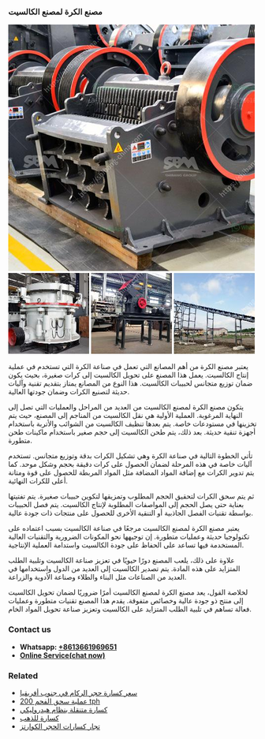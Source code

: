 <h3>مصنع الكرة لمصنع الكالسيت</h3><img src='1701853520.jpg' alt=''><p>يعتبر مصنع الكرة من أهم المصانع التي تعمل في صناعة الكرة التي تستخدم في عملية إنتاج الكالسيت. يعمل هذا المصنع على تحويل الكالسيت إلى كرات صغيرة، بحيث يكون ضمان توزيع متجانس لحبيبات الكالسيت. هذا النوع من المصانع يمتاز بتقديم تقنية وآليات حديثة لتصنيع الكرات وضمان جودتها العالية.</p><p>يتكون مصنع الكرة لمصنع الكالسيت من العديد من المراحل والعمليات التي تصل إلى النهاية المرغوبة. العملية الأولية هي نقل الكالسيت من المناجم إلى المصنع، حيث يتم تخزينها في مستودعات خاصة. يتم بعدها تنظيف الكالسيت من الشوائب والأتربة باستخدام أجهزة تنقية حديثة. بعد ذلك، يتم طحن الكالسيت إلى حجم صغير باستخدام ماكينات طحن متطورة.</p><p>تأتي الخطوة التالية في صناعة الكرة وهي تشكيل الكرات بدقة وتوزيع متجانس. تستخدم آليات خاصة في هذه المرحلة لضمان الحصول على كرات دقيقة بحجم وشكل موحد. كما يتم تدوير الكرات مع إضافة المواد المضافة مثل المواد المربطة للحصول على قوة ومتانة أعلى للكرات النهائية.</p><p>ثم يتم سحق الكرات لتحقيق الحجم المطلوب وتمزيقها لتكوين حبيبات صغيرة. يتم تفتيتها بعناية حتى يصل الحجم إلى المواصفات المطلوبة لإنتاج الكالسيت. يتم فصل الحبيبات بواسطة تقنيات الفصل الجاذبية أو التنقية الأخرى للحصول على منتجات ذات جودة عالية.</p><p>يعتبر مصنع الكرة لمصنع الكالسيت مرجعًا في صناعة الكالسيت بسبب اعتماده على تكنولوجيا حديثة وعمليات متطورة. إن توجيهها نحو المكونات الضرورية والتقنيات العالية المستخدمة فيها تساعد على الحفاظ على جودة الكالسيت واستدامة العملية الإنتاجية.</p><p>علاوة على ذلك، يلعب المصنع دورًا حيويًا في تعزيز صناعة الكالسيت وتلبية الطلب المتزايد على هذه المادة. يتم تصدير الكالسيت إلى العديد من الدول واستخدامها في العديد من الصناعات مثل البناء والطلاء وصناعة الأدوية والزراعة.</p><p>لخلاصة القول، يعد مصنع الكرة لمصنع الكالسيت أمرًا ضروريًا لضمان تحويل الكالسيت إلى منتج ذو جودة عالية وخصائص متفوقة. يقدم هذا المصنع تقنيات متطورة وعمليات فعالة تساهم في تلبية الطلب المتزايد على الكالسيت وتعزيز صناعة تحويل المواد الخام.</p><h3>Contact us</h3><ul><li><strong>Whatsapp:&nbsp;<a href="https://wa.me/8613661969651">+8613661969651</a></strong></li><li><a href="https://swt.shibang-china.com/?git&amp;zhl&amp;مصنع الكرة لمصنع الكالسيت"><strong>Online Service(chat now)</strong></a></li></ul><h3>Related</h3><ul><li><a href='سعر كسارة حجر الركام في جنوب أفريقيا.md'>سعر كسارة حجر الركام في جنوب أفريقيا</a></li><li><a href='عملية سحق الفحم 200 tph.md'>عملية سحق الفحم 200 tph</a></li><li><a href='كسارة متنقلة بنظام هيدروليكي.md'>كسارة متنقلة بنظام هيدروليكي</a></li><li><a href='كسارة للذهب.md'>كسارة للذهب</a></li><li><a href='تجار كسارات الحجر الكوارتز.md'>تجار كسارات الحجر الكوارتز</a></li></ul>